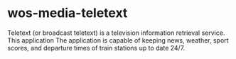 # wos-media-teletext

Teletext (or broadcast teletext) is a television information retrieval service.
This application The application is capable of keeping news, weather, sport scores, and departure times of train stations up to date 24/7.